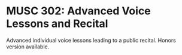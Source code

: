 # MUSC 302: Advanced Voice Lessons and Recital

Advanced individual voice lessons leading to a public recital. Honors version available.